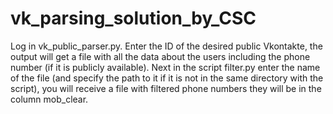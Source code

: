 # vk_parsing_solution_by_CSC
Log in vk_public_parser.py. Enter the ID of the desired public Vkontakte, the output will get a file with all the data about the users including the phone number (if it is publicly available). Next in the script filter.py enter the name of the file (and specify the path to it if it is not in the same directory with the script), you will receive a file with filtered phone numbers they will be in the column mob_clear.
